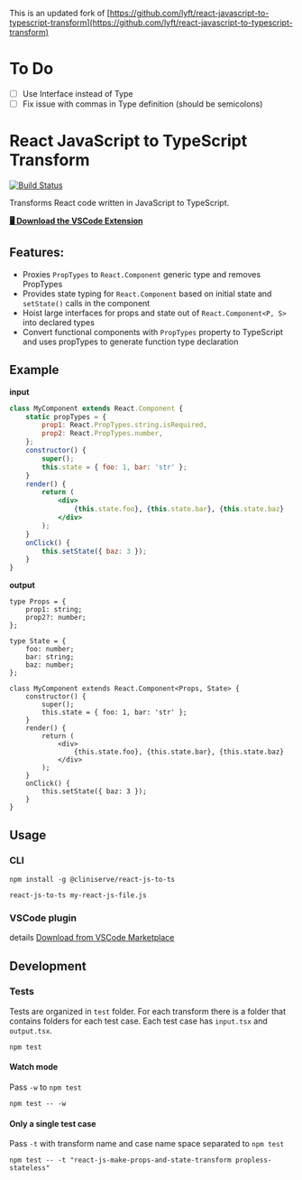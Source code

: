 This is an updated fork of [https://github.com/lyft/react-javascript-to-typescript-transform](https://github.com/lyft/react-javascript-to-typescript-transform)

# To Do
- [ ] Use Interface instead of Type
- [ ] Fix issue with commas in Type definition (should be semicolons)

# React JavaScript to TypeScript Transform

[![Build Status](https://travis-ci.org/lyft/react-javascript-to-typescript-transform.svg?branch=master)](https://travis-ci.org/lyft/react-javascript-to-typescript-transform)

Transforms React code written in JavaScript to TypeScript.

[**🖥 Download the VSCode Extension**](https://marketplace.visualstudio.com/items?itemName=mohsen1.react-javascript-to-typescript-transform-vscode)

## Features:

*   Proxies `PropTypes` to `React.Component` generic type and removes PropTypes
*   Provides state typing for `React.Component` based on initial state and `setState()` calls in the component
*   Hoist large interfaces for props and state out of `React.Component<P, S>` into declared types
*   Convert functional components with `PropTypes` property to TypeScript and uses propTypes to generate function type declaration

## Example

**input**

```jsx
class MyComponent extends React.Component {
    static propTypes = {
        prop1: React.PropTypes.string.isRequired,
        prop2: React.PropTypes.number,
    };
    constructor() {
        super();
        this.state = { foo: 1, bar: 'str' };
    }
    render() {
        return (
            <div>
                {this.state.foo}, {this.state.bar}, {this.state.baz}
            </div>
        );
    }
    onClick() {
        this.setState({ baz: 3 });
    }
}
```

**output**

```tsx
type Props = {
    prop1: string;
    prop2?: number;
};

type State = {
    foo: number;
    bar: string;
    baz: number;
};

class MyComponent extends React.Component<Props, State> {
    constructor() {
        super();
        this.state = { foo: 1, bar: 'str' };
    }
    render() {
        return (
            <div>
                {this.state.foo}, {this.state.bar}, {this.state.baz}
            </div>
        );
    }
    onClick() {
        this.setState({ baz: 3 });
    }
}
```

## Usage

### CLI

```
npm install -g @cliniserve/react-js-to-ts
```

```
react-js-to-ts my-react-js-file.js
```

### VSCode plugin

details
[Download from VSCode Marketplace](https://marketplace.visualstudio.com/items?itemName=mohsen1.react-javascript-to-typescript-transform-vscode#overview)

## Development

### Tests

Tests are organized in `test` folder. For each transform there is a folder that contains folders for each test case. Each test case has `input.tsx` and `output.tsx`.

```
npm test
```

#### Watch mode

Pass `-w` to `npm test`

```
npm test -- -w
```

#### Only a single test case

Pass `-t` with transform name and case name space separated to `npm test`

```
npm test -- -t "react-js-make-props-and-state-transform propless-stateless"
```
